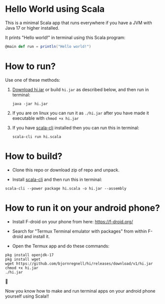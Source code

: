 # Hello World using Scala

This is a minimal Scala app that runs everywhere if you have a JVM with Java 17 or higher installed. 

It prints "Hello world!" in terminal using this Scala program:
```scala
@main def run = println("Hello world!")
```

# How to run?

Use one of these methods:

1. [Download hi.jar](https://github.com/bjornregnell/hi/releases/download/v1/hi.jar) or build `hi.jar` as described below, and then run in terminal: 
    ```
    java -jar hi.jar
    ```
2. If you are on linux you can run it as `./hi.jar` after you have made it executable with 
`chmod +x hi.jar`

3. If you have [scala-cli](https://scala-cli.virtuslab.org/install) installed then you can run this in terminal:
    ```
    scala-cli run hi.scala
    ```

# How to build?
* Clone this repo or download zip of repo and unpack.

* Install [scala-cli](https://scala-cli.virtuslab.org/install) and then run this in terminal:
```
scala-cli --power package hi.scala -o hi.jar --assembly
```

# How to run it on your android phone?

* Install F-droid on your phone from here: https://f-droid.org/

* Search for "Termux Terminal emulator with packages"  from within F-droid and install it.

* Open the Termux app and do these commands:
```
pkg install openjdk-17
pkg install wget
wget https://github.com/bjornregnell/hi/releases/download/v1/hi.jar
chmod +x hi.jar
./hi.jar
```
:tada: 

Now you know how to make and run terminal apps on your android phone yourself using Scala!!